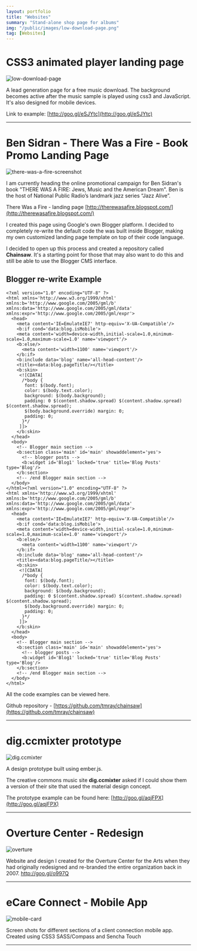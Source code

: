 ```yaml
---
layout: portfolio
title: "Websites"
summary: "Stand-alone shop page for albums"
img: "/public/images/low-download-page.png"
tag: [Websites]
---
```


CSS3 animated player landing page
=================================

![low-download-page](/public/images/low-download-page.png)

A lead generation page for a free music download.
The background becomes active after the music sample is played using css3 and JavaScript.
It's also designed for mobile devices.

Link to example: [http://goo.gl/eSJYtc](http://goo.gl/eSJYtc)

---

Ben Sidran - There Was a Fire - Book Promo Landing Page
=======================================================

![there-was-a-fire-screenshot](/public/images/there-was-a-fire-screenshot.png)

I am currently heading the online promotional campaign for Ben Sidran's book "THERE WAS A FIRE: Jews, Music and the American Dream". Ben is the host of National Public Radio’s landmark jazz series “Jazz Alive”.

There Was a Fire - landing page [http://therewasafire.blogspot.com/](http://therewasafire.blogspot.com/)

I created this page using Google's own Blogger platform. I decided to completely re-write the default code the was built inside Blogger, making my own customized landing page template on top of their code language.

I decided to open up this process and created a repository called **Chainsaw**. It's a starting point for those that may also want to do this and still be able to use the Blogger CMS interface.

Blogger re-write Example
------------------------
```
<?xml version="1.0" encoding="UTF-8" ?>
<html xmlns='http://www.w3.org/1999/xhtml' xmlns:b='http://www.google.com/2005/gml/b' xmlns:data='http://www.google.com/2005/gml/data' xmlns:expr='http://www.google.com/2005/gml/expr'>
  <head>
    <meta content='IE=EmulateIE7' http-equiv='X-UA-Compatible'/>
    <b:if cond='data:blog.isMobile'>
    <meta content='width=device-width,initial-scale=1.0,minimum-scale=1.0,maximum-scale=1.0' name='viewport'/>
    <b:else/>
      <meta content='width=1100' name='viewport'/>
    </b:if>
    <b:include data='blog' name='all-head-content'/>
    <title><data:blog.pageTitle/></title>
    <b:skin>
     <![CDATA[
      /*body {
       font: $(body.font);
       color: $(body.text.color);
       background: $(body.background);
       padding: 0 $(content.shadow.spread) $(content.shadow.spread) $(content.shadow.spread);
       $(body.background.override) margin: 0;
       padding: 0;
      }*/
     ]]>
    </b:skin>
  </head>
  <body>
    <!-- Blogger main section -->
    <b:section class='main' id='main' showaddelement='yes'>
      <!-- blogger posts -->
      <b:widget id='Blog1' locked='true' title='Blog Posts' type='Blog'/>
    </b:section>
    <!-- /end Blogger main section -->
  </body>
</html><?xml version="1.0" encoding="UTF-8" ?>
<html xmlns='http://www.w3.org/1999/xhtml' xmlns:b='http://www.google.com/2005/gml/b' xmlns:data='http://www.google.com/2005/gml/data' xmlns:expr='http://www.google.com/2005/gml/expr'>
  <head>
    <meta content='IE=EmulateIE7' http-equiv='X-UA-Compatible'/>
    <b:if cond='data:blog.isMobile'>
    <meta content='width=device-width,initial-scale=1.0,minimum-scale=1.0,maximum-scale=1.0' name='viewport'/>
    <b:else/>
      <meta content='width=1100' name='viewport'/>
    </b:if>
    <b:include data='blog' name='all-head-content'/>
    <title><data:blog.pageTitle/></title>
    <b:skin>
     <![CDATA[
      /*body {
       font: $(body.font);
       color: $(body.text.color);
       background: $(body.background);
       padding: 0 $(content.shadow.spread) $(content.shadow.spread) $(content.shadow.spread);
       $(body.background.override) margin: 0;
       padding: 0;
      }*/
     ]]>
    </b:skin>
  </head>
  <body>
    <!-- Blogger main section -->
    <b:section class='main' id='main' showaddelement='yes'>
      <!-- blogger posts -->
      <b:widget id='Blog1' locked='true' title='Blog Posts' type='Blog'/>
    </b:section>
    <!-- /end Blogger main section -->
  </body>
</html>
```

All the code examples can be viewed here.

Github repository - [https://github.com/tmray/chainsaw](https://github.com/tmray/chainsaw)

---

dig.ccmixter prototype
======================

![dig.ccmixter](/public/images/dig.ccmixter.png)

A design prototype built using ember.js.

The creative commons music site **dig.ccmixter** asked if I could show them a version of their site that used the material design concept.

The prototype example can be found here: [http://goo.gl/aqjFPX](http://goo.gl/aqjFPX)

---

Overture Center - Redesign
==========================

![overture](/public/images/overture.png)

Website and design I created for the Overture Center for the Arts when they had originally redesigned and re-branded the entire organization back in 2007. http://goo.gl/o997Q

---

eCare Connect - Mobile App
==========================

![mobile-card](/public/images/mobile-card.png)

Screen shots for different sections of a client connection mobile app. Created using CSS3 SASS/Compass and Sencha Touch

---
